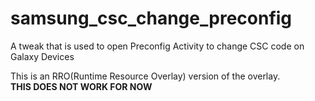 # samsung_csc_change_preconfig
A tweak that is used to open Preconfig Activity to change CSC code on Galaxy Devices

This is an RRO(Runtime Resource Overlay) version of the overlay.  
**THIS DOES NOT WORK FOR NOW**
